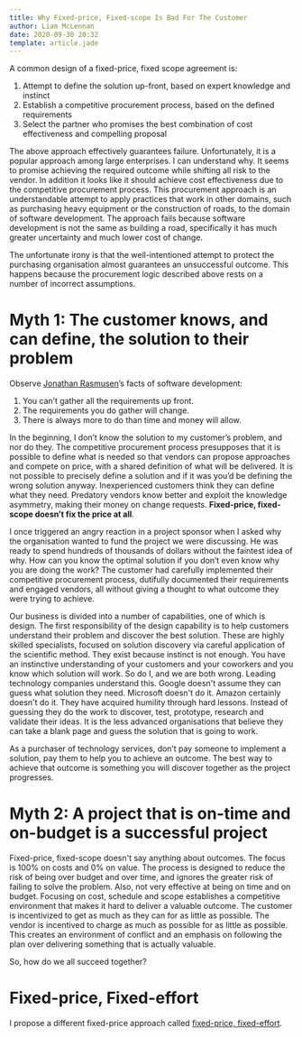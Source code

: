 ```yaml
---
title: Why Fixed-price, Fixed-scope Is Bad For The Customer 
author: Liam McLennan
date: 2020-09-30 20:32
template: article.jade
---
```


A common design of a fixed-price, fixed scope agreement is:

1. Attempt to define the solution up-front, based on expert knowledge and instinct
1. Establish a competitive procurement process, based on the defined requirements
1. Select the partner who promises the best combination of cost effectiveness and compelling proposal

The above approach effectively guarantees failure. Unfortunately, it is a popular approach among large enterprises. I can understand why. It seems to promise achieving the required outcome while shifting all risk to the vendor. In addition it looks like it should achieve cost effectiveness due to the competitive procurement process. This procurement approach is an understandable attempt to apply practices that work in other domains, such as purchasing heavy equipment or the construction of roads, to the domain of software development. The approach fails because software development is not the same as building a road, specifically it has much greater uncertainty and much lower cost of change. 

The unfortunate irony is that the well-intentioned attempt to protect the purchasing organisation almost guarantees an unsuccessful outcome. This happens because the procurement logic described above rests on a number of incorrect assumptions.

# Myth 1: The customer knows, and can define, the solution to their problem

Observe [Jonathan Rasmusen](https://pragprog.com/titles/jtrap/the-agile-samurai/)’s facts of software development:

1. You can’t gather all the requirements up front.
1. The requirements you do gather will change.
1. There is always more to do than time and money will allow.

In the beginning, I don’t know the solution to my customer’s problem, and nor do they. The competitive procurement process presupposes that it is possible to define what is needed so that vendors can propose approaches and compete on price, with a shared definition of what will be delivered. It is not possible to precisely define a solution and if it was you’d be defining the wrong solution anyway. Inexperienced customers think they can define what they need. Predatory vendors know better and exploit the knowledge asymmetry, making their money on change requests. **Fixed-price, fixed-scope doesn’t fix the price at all**.

I once triggered an angry reaction in a project sponsor when I asked why the organisation wanted to fund the project we were discussing. He was ready to spend hundreds of thousands of dollars without the faintest idea of why. How can you know the optimal solution if you don’t even know why you are doing the work? The customer had carefully implemented their competitive procurement process, dutifully documented their requirements and engaged vendors, all without giving a thought to what outcome they were trying to achieve. 

Our business is divided into a number of capabilities, one of which is design. The first responsibility of the design capability is to help customers understand their problem and discover the best solution. These are highly skilled specialists, focused on solution discovery via careful application of the scientific method. They exist because instinct is not enough. You have an instinctive understanding of your customers and your coworkers and you know which solution will work. So do I, and we are both wrong. Leading technology companies understand this. Google doesn't assume they can guess what solution they need. Microsoft doesn't do it. Amazon certainly doesn't do it. They have acquired humility through hard lessons. Instead of guessing they do the work to discover, test, prototype, research and validate their ideas. It is the less advanced organisations that believe they can take a blank page and guess the solution that is going to work. 

As a purchaser of technology services, don’t pay someone to implement a solution, pay them to help you to achieve an outcome. The best way to achieve that outcome is something you will discover together as the project progresses.

# Myth 2: A project that is on-time and on-budget is a successful project

Fixed-price, fixed-scope doesn't say anything about outcomes. The focus is 100% on costs and 0% on value. The process is designed to reduce the risk of being over budget and over time, and ignores the greater risk of failing to solve the problem. Also, not very effective at being on time and on budget. Focusing on cost, schedule and scope establishes a competitive environment that makes it hard to deliver a valuable outcome. The customer is incentivized to get as much as they can for as little as possible. The vendor is incentived to charge as much as possible for as little as possible. This creates an environment of conflict and an emphasis on following the plan over delivering something that is actually valuable. 

So, how do we all succeed together?

# Fixed-price, Fixed-effort

I propose a different fixed-price approach called [fixed-price, fixed-effort](/articles/2020-09-30-fixed-price-fixed-effort/).